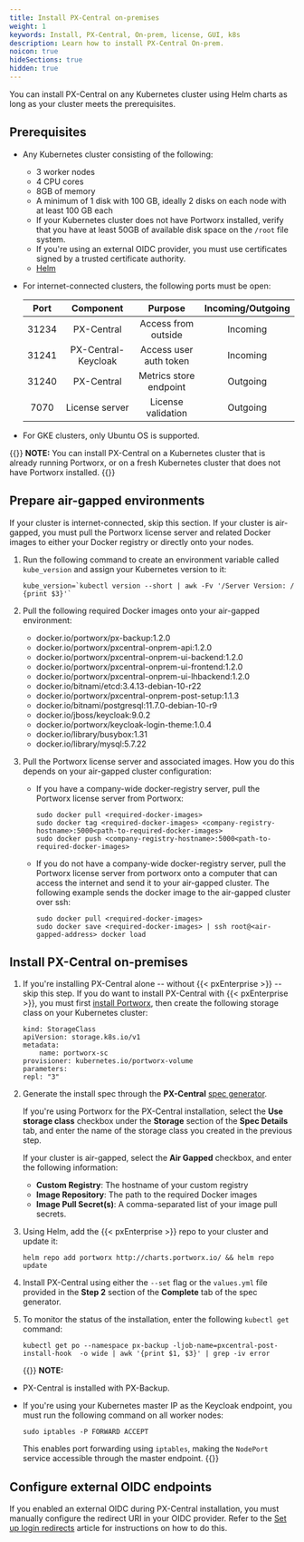 ```yaml
---
title: Install PX-Central on-premises
weight: 1
keywords: Install, PX-Central, On-prem, license, GUI, k8s
description: Learn how to install PX-Central On-prem.
noicon: true
hideSections: true
hidden: true
---
```


You can install PX-Central on any Kubernetes cluster using Helm charts as long as your cluster meets the prerequisites.

## Prerequisites

* Any Kubernetes cluster consisting of the following:

    * 3 worker nodes
    * 4 CPU cores
    * 8GB of memory
    * A minimum of 1 disk with 100 GB, ideally 2 disks on each node with at least 100 GB each
    * If your Kubernetes cluster does not have Portworx installed, verify that you have at least 50GB of available disk space on the `/root` file system.
    * If you're using an external OIDC provider, you must use certificates signed by a trusted certificate authority.
    * [Helm](https://helm.sh/docs/intro/install/)

* For internet-connected clusters, the following ports must be open:

    | Port | Component | Purpose | Incoming/Outgoing |
    | :---: |:---:|:---:|:---:|
    | 31234 | PX-Central | Access from outside | Incoming |
    | 31241 | PX-Central-Keycloak | Access user auth token | Incoming |
    | 31240 | PX-Central | Metrics store endpoint | Outgoing |
    | 7070 | License server | License validation | Outgoing |
* For GKE clusters, only Ubuntu OS is supported.

{{<info>}}
**NOTE:**
You can install PX-Central on a Kubernetes cluster that is already running Portworx, or on a fresh Kubernetes cluster that does not have Portworx installed.
{{</info>}}

## Prepare air-gapped environments

If your cluster is internet-connected, skip this section. If your cluster is air-gapped, you must pull the Portworx license server and related Docker images to either your Docker registry or directly onto your nodes.

1. Run the following command to create an environment variable called `kube_version` and assign your Kubernetes version to it:

    ```
    kube_version=`kubectl version --short | awk -Fv '/Server Version: / {print $3}'`
    ```

2. Pull the following required Docker images onto your air-gapped environment:

    * docker.io/portworx/px-backup:1.2.0
    * docker.io/portworx/pxcentral-onprem-api:1.2.0
    * docker.io/portworx/pxcentral-onprem-ui-backend:1.2.0
    * docker.io/portworx/pxcentral-onprem-ui-frontend:1.2.0
    * docker.io/portworx/pxcentral-onprem-ui-lhbackend:1.2.0
    * docker.io/bitnami/etcd:3.4.13-debian-10-r22
    * docker.io/portworx/pxcentral-onprem-post-setup:1.1.3
    * docker.io/bitnami/postgresql:11.7.0-debian-10-r9
    * docker.io/jboss/keycloak:9.0.2
    * docker.io/portworx/keycloak-login-theme:1.0.4
    * docker.io/library/busybox:1.31
    * docker.io/library/mysql:5.7.22

3. Pull the Portworx license server and associated images. How you do this depends on your air-gapped cluster configuration:

    * If you have a company-wide docker-registry server, pull the Portworx license server from Portworx:

        ```text
        sudo docker pull <required-docker-images>
        sudo docker tag <required-docker-images> <company-registry-hostname>:5000<path-to-required-docker-images>
        sudo docker push <company-registry-hostname>:5000<path-to-required-docker-images>
        ```

    * If you do not have a company-wide docker-registry server, pull the Portworx license server from portworx onto a computer that can access the internet and send it to your air-gapped cluster. The following example sends the docker image to the air-gapped cluster over ssh:

        ```text
        sudo docker pull <required-docker-images>
        sudo docker save <required-docker-images> | ssh root@<air-gapped-address> docker load
        ```

## Install PX-Central on-premises

1. If you're installing PX-Central alone -- without {{< pxEnterprise >}} -- skip this step. If you do want to install PX-Central with {{< pxEnterprise >}}, you must first [install Portworx](/portworx-install-with-kubernetes/), then create the following storage class on your Kubernetes cluster:

    ```text
    kind: StorageClass
    apiVersion: storage.k8s.io/v1
    metadata:
        name: portworx-sc
    provisioner: kubernetes.io/portworx-volume
    parameters:
    repl: "3"
    ```
2. Generate the install spec through the **PX-Central** [spec generator](https://central.portworx.com/specGen/wizard).

     If you're using Portworx for the PX-Central installation, select the **Use storage class** checkbox under the **Storage** section of the **Spec Details** tab, and enter the name of the storage class you created in the previous step.

    If your cluster is air-gapped, select the **Air Gapped** checkbox, and enter the following information:

      * **Custom Registry**: The hostname of your custom registry
      * **Image Repository**: The path to the required Docker images
      * **Image Pull Secret(s)**: A comma-separated list of your image pull secrets.

2. Using Helm, add the {{< pxEnterprise >}} repo to your cluster and update it:
    <!-- I may instead just push these two steps together and refer users to the spec generator -->

    ```text
    helm repo add portworx http://charts.portworx.io/ && helm repo update
    ```

3. Install PX-Central using either the `--set` flag or the `values.yml` file provided in the **Step 2** section of the **Complete** tab of the spec generator.


4. To monitor the status of the installation, enter the following `kubectl get` command:

    ```text
    kubectl get po --namespace px-backup -ljob-name=pxcentral-post-install-hook  -o wide | awk '{print $1, $3}' | grep -iv error
    ```

    <!-- Is this the right way to do it? Also, is this the correct command? -->

    {{<info>}}
**NOTE:**

* PX-Central is installed with PX-Backup.
* If you're using your Kubernetes master IP as the Keycloak endpoint, you must run the following command on all worker nodes:

    ```text
    sudo iptables -P FORWARD ACCEPT
    ```

    This enables port forwarding using `iptables`, making the `NodePort` service accessible through the master endpoint.
    {{</info>}}

## Configure external OIDC endpoints

 If you enabled an external OIDC during PX-Central installation, you must manually configure the redirect URI in your OIDC provider. Refer to the [Set up login redirects](/portworx-install-with-kubernetes/operate-and-maintain-on-kubernetes/pxcentral-onprem/set-up-login-redirects) article for instructions on how to do this.
